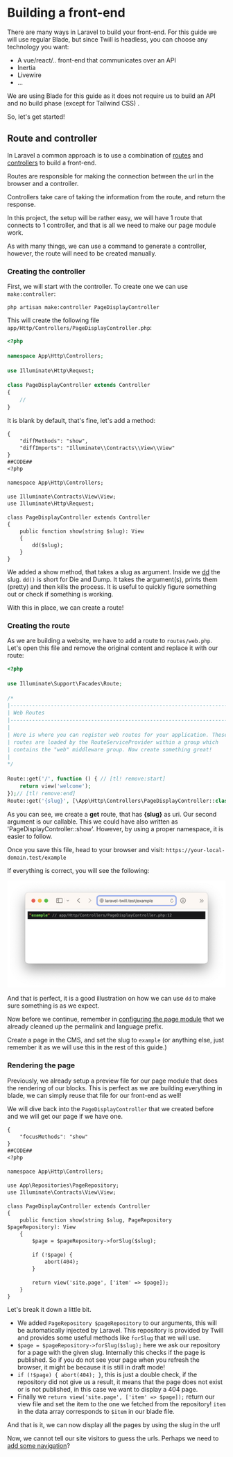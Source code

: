 # Building a front-end

There are many ways in Laravel to build your front-end. For this guide we will use regular Blade, but since Twill is
headless, you can choose any technology you want:

- A vue/react/.. front-end that communicates over an API
- Inertia
- Livewire
- ...

We are using Blade for this guide as it does not require us to build an API and no build phase (except for Tailwind CSS)
.

So, let's get started!

## Route and controller

In Laravel a common approach is to use a combination of [routes](https://laravel.com/docs/9.x/routing) and
[controllers](https://laravel.com/docs/9.x/controllers) to build a front-end.

Routes are responsible for making the connection between the url in the browser and a controller.

Controllers take care of taking the information from the route, and return the response.

In this project, the setup will be rather easy, we will have 1 route that connects to 1 controller, and that is all we
need to make our page module work.

As with many things, we can use a command to generate a controller, however, the route will need to be created manually.

### Creating the controller

First, we will start with the controller. To create one we can use `make:controller`:

```shell
php artisan make:controller PageDisplayController
```

This will create the following file `app/Http/Controllers/PageDisplayController.php`:

```php
<?php

namespace App\Http\Controllers;

use Illuminate\Http\Request;

class PageDisplayController extends Controller
{
    //
}
```

It is blank by default, that's fine, let's add a method:

```phptorch
{
    "diffMethods": "show",
    "diffImports": "Illuminate\\Contracts\\View\\View"
}
##CODE##
<?php

namespace App\Http\Controllers;

use Illuminate\Contracts\View\View;
use Illuminate\Http\Request;

class PageDisplayController extends Controller
{
    public function show(string $slug): View
    {
        dd($slug);
    }
}
```

We added a show method, that takes a slug as argument. Inside we [dd](https://laravel.com/docs/9.x/helpers#method-dd)
the slug. `dd()` is short for Die and Dump. It takes the argument(s), prints them (pretty) and then kills the process.
It is useful to quickly figure something out or check if something is working.

With this in place, we can create a route!

### Creating the route

As we are building a website, we have to add a route to `routes/web.php`. Let's open this file and remove the original
content and replace it with our route:

```php
<?php

use Illuminate\Support\Facades\Route;

/*
|--------------------------------------------------------------------------
| Web Routes
|--------------------------------------------------------------------------
|
| Here is where you can register web routes for your application. These
| routes are loaded by the RouteServiceProvider within a group which
| contains the "web" middleware group. Now create something great!
|
*/

Route::get('/', function () { // [tl! remove:start]
    return view('welcome');
});// [tl! remove:end]
Route::get('{slug}', [\App\Http\Controllers\PageDisplayController::class, 'show'])->name('frontend.page'); // [tl! ++]
```

As you can see, we create a **get** route, that has **{slug}** as uri. Our second argument is our callable. This we
could have also written as 'PageDisplayController::show'. However, by using a proper namespace, it is easier to follow.

Once you save this file, head to your browser and visit: `https://your-local-domain.test/example`

If everything is correct, you will see the following:

![dd in browser](./assets/dd-browser-screenshot.png)

And that is perfect, it is a good illustration on how we can use `dd` to make sure something is as we expect.

Now before we continue, remember in [configuring the page module](5_configuring-the-page-module.md) that we already
cleaned up the permalink and language prefix.

Create a page in the CMS, and set the slug to `example` (or anything else, just remember it as we will use this in the
rest of this guide.)

### Rendering the page

Previously, we already setup a preview file for our page module that does the rendering of our blocks. This is perfect 
as we are building everything in blade, we can simply reuse that file for our front-end as well!

We will dive back into the `PageDisplayController` that we created before and we will get our page if we have one.

```phptorch
{
    "focusMethods": "show"
}
##CODE##
<?php

namespace App\Http\Controllers;

use App\Repositories\PageRepository;
use Illuminate\Contracts\View\View;

class PageDisplayController extends Controller
{
    public function show(string $slug, PageRepository $pageRepository): View
    {
        $page = $pageRepository->forSlug($slug);

        if (!$page) {
            abort(404);
        }

        return view('site.page', ['item' => $page]);
    }
}
```

Let's break it down a little bit.

- We added `PageRepository $pageRepository` to our arguments, this will be automatically injected by Laravel.
This repository is provided by Twill and provides some useful methods like `forSlug` that we will use.
- `$page = $pageRepository->forSlug($slug);` here we ask our repository for a page with the given slug. Internally this
checks if the page is published. So if you do not see your page when you refresh the browser, it might be because it is
still in draft mode!
- `if (!$page) { abort(404); }`, this is just a double check, if the repository did not give us a result, it means that 
the page does not exist or is not published, in this case we want to display a 404 page.
- Finally we `return view('site.page', ['item' => $page]);` return our view file and set the item to the one we fetched
from the repository! `item` in the data array corresponds to `$item` in our blade file.

And that is it, we can now display all the pages by using the slug in the url!

Now, we cannot tell our site visitors to guess the urls. Perhaps we need to 
[add some navigation](9_adding_navigation.md)?

